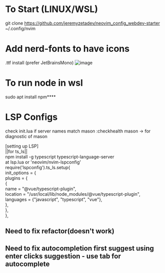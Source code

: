 # To Start (LINUX/WSL)
git clone https://github.com/jeremyzetadev/neovim_config_webdev-starter ~/.config/nvim

# Add nerd-fonts to have icons

.ttf install (prefer JetBrainsMono)
![image](https://github.com/user-attachments/assets/20c30055-e9ec-41a2-b872-82bc59d12250)

# To run node in wsl
sudo apt install npm****

# LSP Configs
check init.lua if server names match mason
:checkhealth mason     -> for diagnostic of mason

[setting up LSP]  <br>
||for ts_ls||  <br>
npm install -g typescript typescript-language-server <br>
at lsp.lua or 'neovim/nvim-lspconfig'  <br>
require('lspconfig').ts_ls.setup{  <br>
  init_options = {  <br>
    plugins = {  <br>
      {  <br>
        name = "@vue/typescript-plugin",  <br>
        location = "/usr/local/lib/node_modules/@vue/typescript-plugin",  <br>
        languages = {"javascript", "typescript", "vue"},  <br>
      },  <br>
    },  <br>
  },  <br>



## Need to fix refactor(doesn't work)
## Need to fix autocompletion first suggest using enter clicks suggestion - use tab for autocomplete
